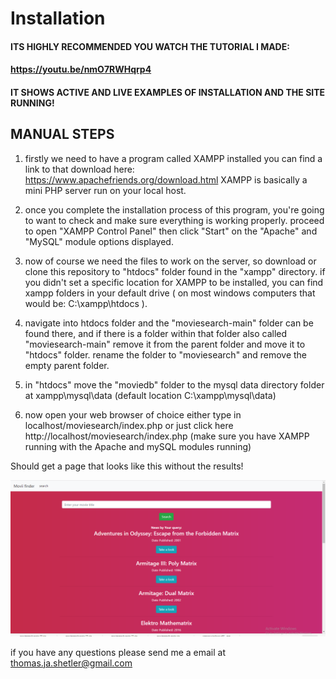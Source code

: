 # Installation

#### ITS HIGHLY RECOMMENDED YOU WATCH THE TUTORIAL I MADE:

#### https://youtu.be/nmO7RWHqrp4

#### IT SHOWS ACTIVE AND LIVE EXAMPLES OF INSTALLATION AND THE SITE RUNNING!

## MANUAL STEPS

1. firstly we need to have a program called XAMPP installed you can find a link to that download here:
   https://www.apachefriends.org/download.html
   XAMPP is basically a mini PHP server run on your local host.

2. once you complete the installation process of this program, you're going to want to check and make sure everything is working properly.
   proceed to open "XAMPP Control Panel" then click "Start" on the "Apache" and "MySQL" module options displayed.
   
3. now of course we need the files to work on the server, so download or clone this repository to "htdocs" folder found in the "xampp" directory. if you didn't set a specific        location for XAMPP to be installed, you can find xampp folders in your default drive ( on most windows computers that would be:  C:\xampp\htdocs  ).

4. navigate into htdocs folder and the "moviesearch-main" folder can be found there, and if there is a folder within that folder also called "moviesearch-main" remove it from the parent folder and move it to "htdocs" folder. rename the folder to "moviesearch" and remove the empty parent folder.

5. in "htdocs" move the "moviedb" folder to the mysql data directory folder at xampp\mysql\data 
   (default location C:\xampp\mysql\data) 
   
5. now open your web browser of choice either type in localhost/moviesearch/index.php or just click here http://localhost/moviesearch/index.php (make sure you have XAMPP running      with the Apache and mySQL modules running)

Should get a page that looks like this without the results!

![Movii search](movii.png)

if you have any questions please send me a email at thomas.ja.shetler@gmail.com
